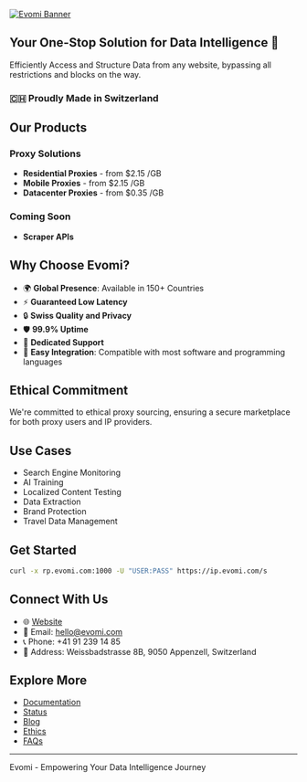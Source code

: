 [![Evomi Banner](https://my.evomi.com/images/brand/banner-blue.png)](https://evomi.com)

## Your One-Stop Solution for Data Intelligence 🚀

Efficiently Access and Structure Data from any website, bypassing all restrictions and blocks on the way.

### 🇨🇭 Proudly Made in Switzerland

## Our Products

### Proxy Solutions
- **Residential Proxies** - from $2.15 /GB
- **Mobile Proxies** - from $2.15 /GB
- **Datacenter Proxies** - from $0.35 /GB

### Coming Soon
- **Scraper APIs**

## Why Choose Evomi?

- 🌍 **Global Presence**: Available in 150+ Countries
- ⚡ **Guaranteed Low Latency**
- 🔒 **Swiss Quality and Privacy**
- 🛡️ **99.9% Uptime**
- 🤝 **Dedicated Support**
- 🔧 **Easy Integration**: Compatible with most software and programming languages

## Ethical Commitment

We're committed to ethical proxy sourcing, ensuring a secure marketplace for both proxy users and IP providers.

## Use Cases

- Search Engine Monitoring
- AI Training
- Localized Content Testing
- Data Extraction
- Brand Protection
- Travel Data Management

## Get Started

```bash
curl -x rp.evomi.com:1000 -U "USER:PASS" https://ip.evomi.com/s
```

## Connect With Us

- 🌐 [Website](https://evomi.com)
- 📧 Email: hello@evomi.com
- 📞 Phone: +41 91 239 14 85
- 📍 Address: Weissbadstrasse 8B, 9050 Appenzell, Switzerland

## Explore More

- [Documentation](https://docs.evomi.com/)
- [Status](https://status.evomi.com/)
- [Blog](https://evomi.com/blog)
- [Ethics](https://evomi.com/ethics)
- [FAQs](https://evomi.com/faqs)

---

Evomi - Empowering Your Data Intelligence Journey
